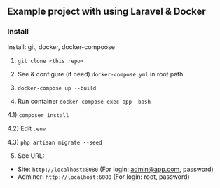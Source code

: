 ## Example project with using Laravel & Docker

### Install

Install: git, docker, docker-compoose

1) `git clone <this repo>`

2) See & configure (if need) `docker-compose.yml` in root path

3) `docker-compose up --build`

4) Run container `docker-compose exec app  bash`

4.1) `composer install`

4.2) Edit `.env`

4.3) `php artisan migrate --seed`

5) See URL: 
 - Site: `http://localhost:8080` (For login: admin@app.com, password)
 - Adminer: `http://localhost:6080` (For login: root, password)